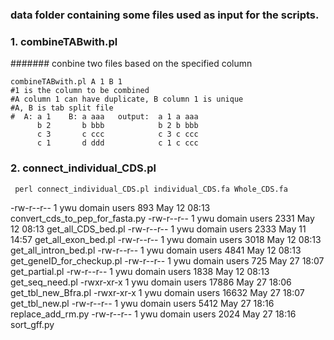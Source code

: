 ### data folder containing some files used as input for the scripts.

### 1. combineTABwith.pl 
####### conbine two files based on the specified column
```
combineTABwith.pl A 1 B 1
#1 is the column to be combined
#A column 1 can have duplicate, B column 1 is unique
#A, B is tab split file
#  A: a 1    B: a aaa   output:  a 1 a aaa
      b 2       b bbb            b 2 b bbb
      c 3       c ccc            c 3 c ccc
      c 1       d ddd            c 1 c ccc
```

### 2. connect_individual_CDS.pl
```
 perl connect_individual_CDS.pl individual_CDS.fa Whole_CDS.fa
```
-rw-r--r-- 1 ywu domain users   893 May 12 08:13 convert_cds_to_pep_for_fasta.py
-rw-r--r-- 1 ywu domain users  2331 May 12 08:13 get_all_CDS_bed.pl
-rw-r--r-- 1 ywu domain users  2333 May 11 14:57 get_all_exon_bed.pl
-rw-r--r-- 1 ywu domain users  3018 May 12 08:13 get_all_intron_bed.pl
-rw-r--r-- 1 ywu domain users  4841 May 12 08:13 get_geneID_for_checkup.pl
-rw-r--r-- 1 ywu domain users   725 May 27 18:07 get_partial.pl
-rw-r--r-- 1 ywu domain users  1838 May 12 08:13 get_seq_need.pl
-rwxr-xr-x 1 ywu domain users 17886 May 27 18:06 get_tbl_new_Bfra.pl
-rwxr-xr-x 1 ywu domain users 16632 May 27 18:07 get_tbl_new.pl
-rw-r--r-- 1 ywu domain users  5412 May 27 18:16 replace_add_rm.py
-rw-r--r-- 1 ywu domain users  2024 May 27 18:16 sort_gff.py
